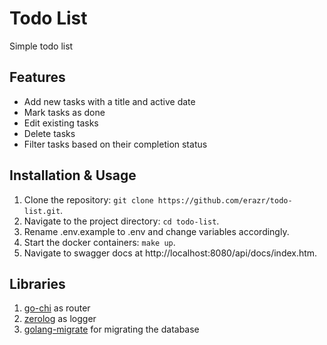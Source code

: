 # Todo List

Simple todo list

## Features

- Add new tasks with a title and active date
- Mark tasks as done
- Edit existing tasks
- Delete tasks
- Filter tasks based on their completion status

## Installation & Usage

1. Clone the repository: `git clone https://github.com/erazr/todo-list.git`.
2. Navigate to the project directory: `cd todo-list`.
3. Rename .env.example to .env and change variables accordingly.
4. Start the docker containers: `make up`.
5. Navigate to swagger docs at http://localhost:8080/api/docs/index.htm.

## Libraries

1. [go-chi](https://github.com/go-chi/chi) as router
2. [zerolog](https://github.com/rs/zerolog) as logger
3. [golang-migrate](https://github.com/golang-migrate/migrate) for migrating the database
